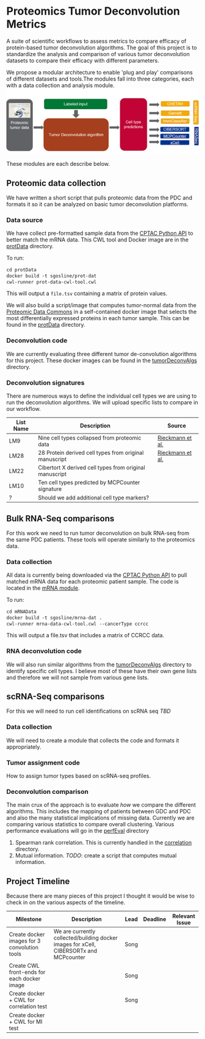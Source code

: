 # Proteomics Tumor Deconvolution Metrics
A suite of scientific workflows to assess metrics to compare efficacy of protein-based tumor deconvolution algorithms. The goal of this project is to standardize the analysis and comparison of various tumor deconvolution datasets to compare their efficacy with different parameters.

We propose a modular architecture to enable 'plug and play' comparisons of different datasets and tools.The modules fall into three categories, each with a data collection and analysis module.
![Architecture](./arch.png)

These modules are each describe below.

## Proteomic data collection
We have written a short script that pulls proteomic data from the PDC and formats it so it can be analyzed on basic tumor deconvolution platforms.

### Data source
We have collect pre-formatted sample data from the [CPTAC Python API](https://github.com/PayneLab/cptac) to better match the mRNA data. This CWL tool and Docker image are in the [protData](./protData) directory.

To run:

``` shell
cd protData
docker build -t sgosline/prot-dat
cwl-runner prot-data-cwl-tool.cwl
```
This will output a `file.tsv` containing a matrix of protein values.

We will also build a script/image that computes tumor-normal data from the [Proteomic Data Commons](https://proteomic.datacommons.cancer.gov/pdc/) in a self-contained docker image that selects the most differentially expressed proteins in each tumor sample. This can be found in the [protData](./protData) directory.

### Deconvolution code

We are currently evaluating three different tumor de-convolution algorithms for this project. These docker images can be found in the [tumorDeconvAlgs](./tumorDeconvAlgs) directory.

### Deconvolution signatures
There are numerous ways to define the individual cell types we are using to run the deconvolution algorithms. We will upload specific lists to compare in our workflow.

| List Name | Description | Source |
| --- | --- | --- |
| LM9 | Nine cell types collapsed from proteomic data | [Rieckmann et al.](https://pubmed.ncbi.nlm.nih.gov/28263321/)|
| LM28 | 28 Protein derived cell types from original manuscript | [Rieckmann et al.](https://pubmed.ncbi.nlm.nih.gov/28263321/) |
| LM22 | Cibertort X derived cell types from original manuscript | |
| LM10 | Ten cell types predicted by MCPCounter signature | |
| ? | Should we add additional cell type markers? | |



## Bulk RNA-Seq comparisons
For this work we need to run tumor deconvolution on bulk RNA-seq from the same PDC patients. These tools will operate similarly to the proteomics data.

### Data collection
All data is currently being downloaded via the [CPTAC Python API](https://github.com/PayneLab/cptac) to pull matched mRNA data for each proteomic patient sample. The code is located in the [mRNA module](./mRNAData).

To run:

``` shell
cd mRNAData
docker build -t sgosline/mrna-dat .
cwl-runner mrna-data-cwl-tool.cwl --cancerType ccrcc
```
This will output a file.tsv that includes a matrix of CCRCC data.

### RNA deconvolution code
We will also run similar algorithms from the [tumorDeconvAlgs](./tumorDeconvAlgs) directory to identify specific cell types. I believe most of these have their own gene lists and therefore we will not sample from various gene lists.

## scRNA-Seq comparisons
For this we will need to run cell identifications on scRNA seq
_TBD_

### Data collection
We will need to create a module that collects the code and formats it appropriately.

### Tumor assignment code
How to assign tumor types based on scRNA-seq profiles.

### Deconvolution comparison
The main crux of the approach is to evaluate _how_ we compare the different algorithms. This includes the mapping of patients between GDC and PDC and also the many statistical implications of missing data. Currently we are comparing various statistics to compare overall clustering. Various performance evaluations will go in the [perfEval](./perfEval) directory


1. Spearman rank correlation. This is currently handled in the [correlation](./perfEval/correlations) directory.
2. Mutual information. *TODO*: create a script that computes mutual information. 


## Project Timeline

Because there are many pieces of this project I thought it would be wise to check in on the various aspects of the timeline.

| Milestone | Description | Lead | Deadline | Relevant Issue|
|--- | --- | --- | --- | ---|
|Create docker images for 3 convolution tools | We are currently collected/building docker images for xCell, CIBERSORTx and MCPcounter | Song | | |
|Create CWL front-ends for each docker image ||Song || |
|Create docker + CWL for correlation test|| Song|||
|Create docker + CWL for MI test |||||
